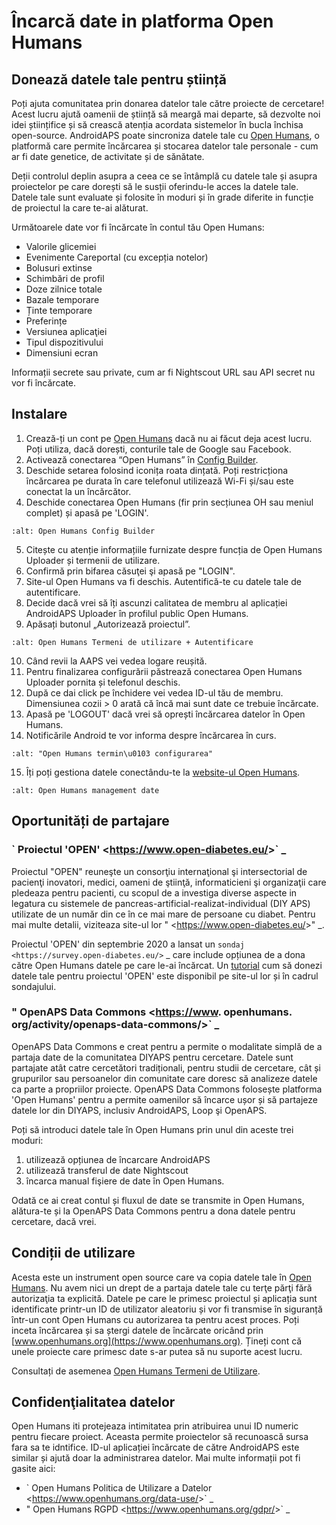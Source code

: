 # Încarcă date in platforma Open Humans

## Donează datele tale pentru știință

Poți ajuta comunitatea prin donarea datelor tale către proiecte de cercetare! Acest lucru ajută oamenii de știință să meargă mai departe, să dezvolte noi idei științifice și să crească atenția acordata sistemelor în bucla închisa open-source.
AndroidAPS poate sincroniza datele tale cu [Open Humans](https://www.openhumans.org), o platformă care permite încărcarea și stocarea datelor tale personale - cum ar fi date genetice, de activitate și de sănătate.

Deții controlul deplin asupra a ceea ce se întâmplă cu datele tale și asupra proiectelor pe care dorești să le susții oferindu-le acces la datele tale. Datele tale sunt evaluate și folosite în moduri și în grade diferite in funcție de proiectul la care te-ai alăturat.

Următoarele date vor fi încărcate în contul tău Open Humans:

- Valorile glicemiei
- Evenimente Careportal (cu excepția notelor)
- Bolusuri extinse
- Schimbări de profil
- Doze zilnice totale
- Bazale temporare
- Ținte temporare
- Preferințe
- Versiunea aplicaţiei
- Tipul dispozitivului
- Dimensiuni ecran

Informații secrete sau private, cum ar fi Nightscout URL sau API secret nu vor fi încărcate.

## Instalare

1. Crează-ți un cont pe [Open Humans](https://www.openhumans.org) dacă nu ai făcut deja acest lucru. Poți utiliza, dacă dorești, conturile tale de Google sau Facebook.
2. Activează conectarea “Open Humans” în [Config Builder](../Configuration/Config-Builder.md).
3. Deschide setarea folosind iconița roata dințată. Poți restricționa încărcarea pe durata în care telefonul utilizează Wi-Fi și/sau este conectat la un încărcător.
4. Deschide conectarea Open Humans (fir prin secțiunea OH sau meniul complet) și apasă pe 'LOGIN'.

```{image} ../images/OHUploader1.png
:alt: Open Humans Config Builder
```

5. Citește cu atenție informațiile furnizate despre funcția de Open Humans Uploader și termenii de utilizare.
6. Confirmă prin bifarea căsuţei şi apasă pe "LOGIN".
7. Site-ul Open Humans va fi deschis. Autentifică-te cu datele tale de autentificare.
8. Decide dacă vrei să îți ascunzi calitatea de membru al aplicației AndroidAPS Uploader în profilul public Open Humans.
9. Apăsați butonul „Autorizează proiectul”.

```{image} ../images/OHUploader2.png
:alt: Open Humans Termeni de utilizare + Autentificare
```

10. Când revii la AAPS vei vedea logare reușită.
11. Pentru finalizarea configurării păstrează conectarea Open Humans Uploader pornita și telefonul deschis.
12. După ce dai click pe închidere vei vedea ID-ul tău de membru. Dimensiunea cozii > 0 arată că încă mai sunt date ce trebuie încărcate.
13. Apasă pe 'LOGOUT' dacă vrei să oprești încărcarea datelor în Open Humans.
14. Notificările Android te vor informa despre încărcarea în curs.

```{image} ../images/OHUploader2.png
:alt: "Open Humans termin\u0103 configurarea"
```

15. Îți poți gestiona datele conectându-te la [website-ul Open Humans](https://www.openhumans.org).

```{image} ../images/OHUploader2.png
:alt: Open Humans management date
```

## Oportunități de partajare

### \` Proiectul 'OPEN' \<<https://www.open-diabetes.eu/>>\` \_

Proiectul "OPEN" reuneşte un consorţiu internaţional şi intersectorial de pacienţi inovatori, medici, oameni de ştiinţă, informaticieni şi organizaţii care pledeaza pentru pacienti, cu scopul de a investiga diverse aspecte in legatura cu sistemele de pancreas-artificial-realizat-individual (DIY APS) utilizate de un număr din ce în ce mai mare de persoane cu diabet. Pentru mai multe detalii, viziteaza site-ul lor " \<<https://www.open-diabetes.eu/>>" \_.

Proiectul 'OPEN' din septembrie 2020 a lansat un `sondaj <https://survey.open-diabetes.eu/>` _ care include opțiunea de a dona către Open Humans datele pe care le-ai încărcat. Un [tutorial](https://open-diabetes.eu/en/open-survey/survey-tutorials/) cum să donezi datele tale pentru proiectul 'OPEN' este disponibil pe site-ul lor și în cadrul sondajului.

### " OpenAPS Data Commons \<<https://www>. openhumans. org/activity/openaps-data-commons/>\` \_

OpenAPS Data Commons e creat pentru a permite o modalitate simplă de a partaja date de la comunitatea DIYAPS pentru cercetare. Datele sunt partajate atât catre cercetători tradiționali, pentru studii de cercetare, cât și grupurilor sau persoanelor din comunitate care doresc să analizeze datele ca parte a propriilor proiecte. OpenAPS Data Commons folosește platforma 'Open Humans' pentru a permite oamenilor să încarce ușor și să partajeze datele lor din DIYAPS, inclusiv AndroidAPS, Loop şi OpenAPS.

Poți să introduci datele tale în Open Humans prin unul din aceste trei moduri:

1. utilizează opțiunea de încarcare AndroidAPS
2. utilizează transferul de date Nightscout
3. încarca manual fişiere de date în Open Humans.

Odată ce ai creat contul și fluxul de date se transmite in Open Humans, alătura-te și la OpenAPS Data Commons pentru a dona datele pentru cercetare, dacă vrei.

## Condiții de utilizare

Acesta este un instrument open source care va copia datele tale în [Open Humans](https://www.openhumans.org). Nu avem nici un drept de a partaja datele tale cu terţe părţi fără autorizaţia ta explicită. Datele pe care le primesc proiectul și aplicația sunt identificate printr-un ID de utilizator aleatoriu și vor fi transmise în siguranță într-un cont Open Humans cu autorizarea ta pentru acest proces.
Poți inceta încărcarea și sa ștergi datele de încărcate oricând prin [www.openhumans.org](https://www.openhumans.org). Țineți cont că unele proiecte care primesc date s-ar putea să nu suporte acest lucru.

Consultați de asemenea [Open Humans Termeni de Utilizare](https://www.openhumans.org/terms/).

## Confidenţialitatea datelor

Open Humans iti protejeaza intimitatea prin atribuirea unui ID numeric pentru fiecare proiect. Aceasta permite proiectelor să recunoască sursa fara sa te idntifice. ID-ul aplicației încărcate de către AndroidAPS este similar și ajută doar la administrarea datelor. Mai multe informații pot fi gasite aici:

- \` Open Humans Politica de Utilizare a Datelor \<<https://www.openhumans.org/data-use/>>\` \_
- " Open Humans RGPD \<<https://www.openhumans.org/gdpr/>>\` \_
